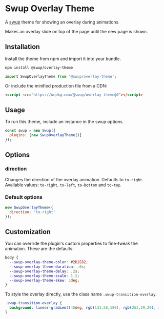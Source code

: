 # Swup Overlay Theme

A [swup](https://swup.js.org) theme for showing an overlay during animations.

Makes an overlay slide on top of the page until the new page is shown.

## Installation

Install the theme from npm and import it into your bundle.

```bash
npm install @swup/overlay-theme
```

```js
import SwupOverlayTheme from '@swup/overlay-theme';
```

Or include the minified production file from a CDN:

```html
<script src="https://unpkg.com/@swup/overlay-theme@2"></script>
```

## Usage

To run this theme, include an instance in the swup options.

```javascript
const swup = new Swup({
  plugins: [new SwupOverlayTheme()]
});
```

## Options

### direction

Changes the direction of the overlay animation.
Defaults to `to-right`. Available values: `to-right`, `to-left`, `to-bottom` and `to-top`.

### Default options

```javascript
new SwupOverlayTheme({
  direction: 'to-right'
});
```

## Customization

You can override the plugin's custom properties to fine-tweak the animation.
These are the defaults:

```css
body {
  --swup-overlay-theme-color: #2D2E82;
  --swup-overlay-theme-duration: .6s;
  --swup-overlay-theme-delay: .2s;
  --swup-overlay-theme-scale: 1.2;
  --swup-overlay-theme-skew: 5deg;
}
```

To style the overlay directly, use the class name `.swup-transition-overlay`:

```css
.swup-transition-overlay {
  background: linear-gradient(45deg, rgb(131,58,180), rgb(253,29,29), rgb(252,176,69));
}
```
